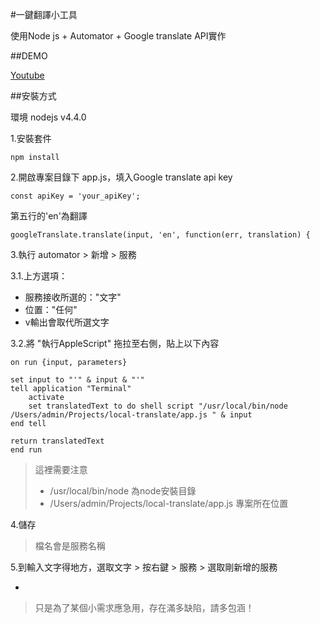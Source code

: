#一鍵翻譯小工具

使用Node js + Automator + Google translate API實作

##DEMO

[Youtube](https://www.youtube.com/watch?v=5Ae7354Jd4M&feature=youtu.be)

##安裝方式

環境 nodejs v4.4.0

1.安裝套件

    npm install

2.開啟專案目錄下 app.js，填入Google translate api key

    const apiKey = 'your_apiKey';
    
第五行的'en'為翻譯

    googleTranslate.translate(input, 'en', function(err, translation) {
    
3.執行 automator > 新增 > 服務

3.1.上方選項：

* 服務接收所選的："文字"
* 位置："任何"
* v輸出會取代所選文字

3.2.將 "執行AppleScript" 拖拉至右側，貼上以下內容


    on run {input, parameters}		set input to "'" & input & "'"	tell application "Terminal"		activate		set translatedText to do shell script "/usr/local/bin/node /Users/admin/Projects/local-translate/app.js " & input	end tell		return translatedText	end run
    
> 這裡需要注意 
> 
>* /usr/local/bin/node 為node安裝目錄
>* /Users/admin/Projects/local-translate/app.js 專案所在位置

4.儲存
>檔名會是服務名稱
 
5.到輸入文字得地方，選取文字 > 按右鍵 > 服務 > 選取剛新增的服務


-
>只是為了某個小需求應急用，存在滿多缺陷，請多包涵！